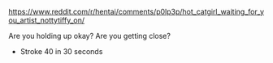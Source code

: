 https://www.reddit.com/r/hentai/comments/p0lp3p/hot_catgirl_waiting_for_you_artist_nottytiffy_on/

Are you holding up okay? Are you getting close?

- Stroke 40 in 30 seconds
